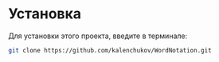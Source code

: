 # Установка

Для установки этого проекта, введите в терминале:

```bash
git clone https://github.com/kalenchukov/WordNotation.git
```
